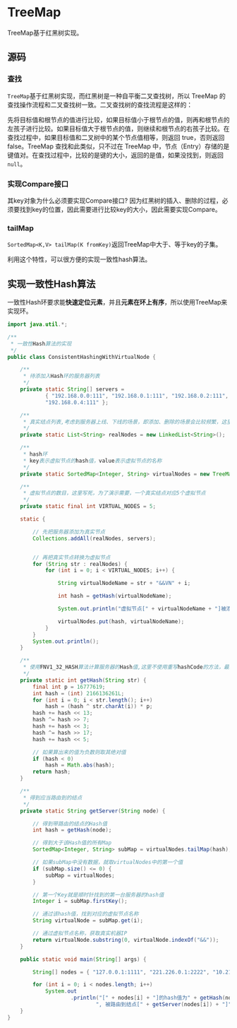 # TreeMap

TreeMap基于红黑树实现。



## 源码



### 查找

`TreeMap`基于红黑树实现，而红黑树是一种自平衡二叉查找树，所以 TreeMap 的查找操作流程和二叉查找树一致。二叉查找树的查找流程是这样的：

先将目标值和根节点的值进行比较，如果目标值小于根节点的值，则再和根节点的左孩子进行比较。如果目标值大于根节点的值，则继续和根节点的右孩子比较。在查找过程中，如果目标值和二叉树中的某个节点值相等，则返回 true，否则返回 false。TreeMap 查找和此类似，只不过在 TreeMap 中，节点（Entry）存储的是键值对。在查找过程中，比较的是键的大小，返回的是值，如果没找到，则返回`null`。



### 实现Compare接口

其key对象为什么必须要实现Compare接口?  因为红黑树的插入、删除的过程，必须要找到key的位置，因此需要进行比较key的大小，因此需要实现Compare。



### tailMap

`SortedMap<K,V> tailMap(K fromKey)`返回TreeMap中大于、等于key的子集。

利用这个特性，可以很方便的实现一致性hash算法。





## 实现一致性Hash算法

一致性Hash环要求能**快速定位元素**，并且**元素在环上有序**，所以使用TreeMap来实现环。

```java
import java.util.*;

/**
 * 一致性Hash算法的实现
 */
public class ConsistentHashingWithVirtualNode {

    /**
     * 待添加入Hash环的服务器列表
     */
    private static String[] servers =
            { "192.168.0.0:111", "192.168.0.1:111", "192.168.0.2:111", "192.168.0.3:111",
            "192.168.0.4:111" };

    /**
     * 真实结点列表,考虑到服务器上线、下线的场景，即添加、删除的场景会比较频繁，这里使用LinkedList会更好
     */
    private static List<String> realNodes = new LinkedList<String>();

    /**
     * hash环
     * key表示虚拟节点的hash值，value表示虚拟节点的名称
     */
    private static SortedMap<Integer, String> virtualNodes = new TreeMap<Integer, String>();

    /**
     * 虚拟节点的数目，这里写死，为了演示需要，一个真实结点对应5个虚拟节点
     */
    private static final int VIRTUAL_NODES = 5;

    static {

        // 先把服务器添加为真实节点
        Collections.addAll(realNodes, servers);


        // 再把真实节点转换为虚拟节点
        for (String str : realNodes) {
            for (int i = 0; i < VIRTUAL_NODES; i++) {

                String virtualNodeName = str + "&&VN" + i;

                int hash = getHash(virtualNodeName);

                System.out.println("虚拟节点[" + virtualNodeName + "]被添加, hash值为" + hash);

                virtualNodes.put(hash, virtualNodeName);
            }
        }
        System.out.println();
    }

    /**
     * 使用FNV1_32_HASH算法计算服务器的Hash值,这里不使用重写hashCode的方法，最终效果没区别
     */
    private static int getHash(String str) {
        final int p = 16777619;
        int hash = (int) 2166136261L;
        for (int i = 0; i < str.length(); i++)
            hash = (hash ^ str.charAt(i)) * p;
        hash += hash << 13;
        hash ^= hash >> 7;
        hash += hash << 3;
        hash ^= hash >> 17;
        hash += hash << 5;

        // 如果算出来的值为负数则取其绝对值
        if (hash < 0)
            hash = Math.abs(hash);
        return hash;
    }

    /**
     * 得到应当路由到的结点
     */
    private static String getServer(String node) {

        // 得到带路由的结点的Hash值
        int hash = getHash(node);

        // 得到大于该Hash值的所有Map
        SortedMap<Integer, String> subMap = virtualNodes.tailMap(hash);

        // 如果subMap中没有数据，就取virtualNodes中的第一个值
        if (subMap.size() <= 0) {
            subMap = virtualNodes;
        }

        // 第一个Key就是顺时针找到的第一台服务器的hash值
        Integer i = subMap.firstKey();

        // 通过该hash值，找到对应的虚拟节点名称
        String virtualNode = subMap.get(i);

        // 通过虚拟节点名称，获取真实机器IP
        return virtualNode.substring(0, virtualNode.indexOf("&&"));
    }

    public static void main(String[] args) {

        String[] nodes = { "127.0.0.1:1111", "221.226.0.1:2222", "10.211.0.1:3333", "223.213.34.67:2341" };

        for (int i = 0; i < nodes.length; i++)
            System.out
                    .println("[" + nodes[i] + "]的hash值为" + getHash(nodes[i]) +
                            ", 被路由到结点[" + getServer(nodes[i]) + "]");
    }
}
```

